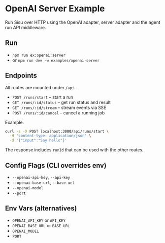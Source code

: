 # OpenAI Server Example

Run Sisu over HTTP using the OpenAI adapter, server adapter and the agent run API middleware.

## Run
- `npm run ex:openai:server`
- or `npm run dev -w examples/openai-server`

## Endpoints

All routes are mounted under `/api`.

- `POST /runs/start` – start a run
- `GET /runs/:id/status` – get run status and result
- `GET /runs/:id/stream` – stream events via SSE
- `POST /runs/:id/cancel` – cancel a running job

Example:

```bash
curl -s -X POST localhost:3000/api/runs/start \
  -H 'content-type: application/json' \
  -d '{"input":"Say hello"}'
```

The response includes `runId` that can be used with the other routes.

## Config Flags (CLI overrides env)
- `--openai-api-key`, `--api-key`
- `--openai-base-url`, `--base-url`
- `--openai-model`
- `--port`

## Env Vars (alternatives)
- `OPENAI_API_KEY` or `API_KEY`
- `OPENAI_BASE_URL` or `BASE_URL`
- `OPENAI_MODEL`
- `PORT`
